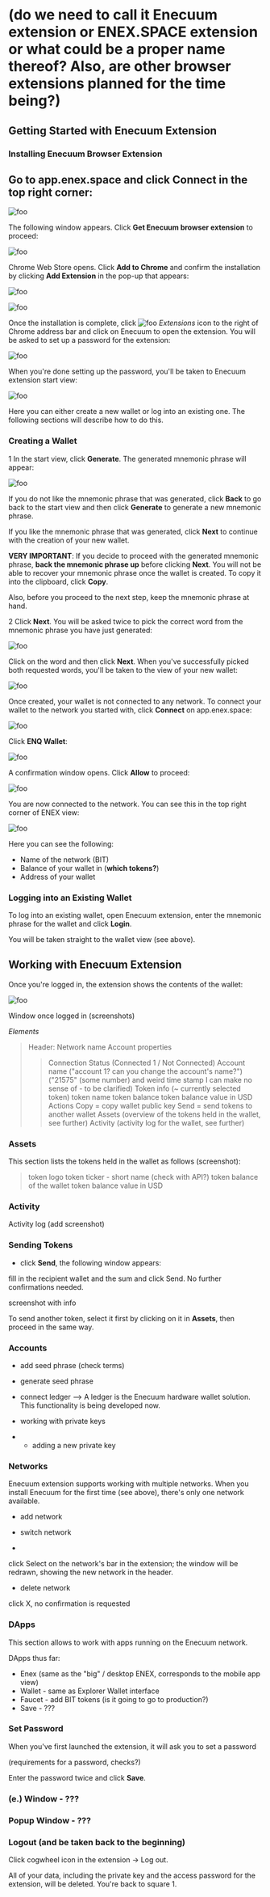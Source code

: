 # (do we need to call it Enecuum extension or ENEX.SPACE extension or what could be a proper name thereof? Also, are other browser extensions planned for the time being?)


## Getting Started with Enecuum Extension

### Installing Enecuum Browser Extension

Go to app.enex.space and click **Connect** in the top right corner: 
- 
![foo](<../.gitbook/assets/ext-install-start.png>)

The following window appears. Click **Get Enecuum browser extension** to proceed: 

![foo](<../.gitbook/assets/ext-install-get-extension.png>)

Chrome Web Store opens. Click **Add to Chrome** and confirm the installation by clicking **Add Extension** in the pop-up that appears:

![foo](<../.gitbook/assets/ext-install-chrome-web-store.png>)

![foo](<../.gitbook/assets/ext-install-confirmation.png>)

Once the installation is complete, click ![foo](<../.gitbook/assets/ext-install-ext-icon.png>) _Extensions_ icon to the right of Chrome address bar and click on Enecuum to open the extension. You will be asked to set up a password for the extension:

![foo](<../.gitbook/assets/ext-install-set-ext-password.png>)

When you're done setting up the password, you'll be taken to Enecuum extension start view:

![foo](<../.gitbook/assets/ext-create-or-login.png>)

Here you can either create a new wallet or log into an existing one. The following sections will describe how to do this. 

### Creating a Wallet

1 In the start view, click **Generate**. The generated mnemonic phrase will appear: 

![foo](<../.gitbook/assets/ext-create-mnemonic.png>)

If you do not like the mnemonic phrase that was generated, click **Back** to go back to the start view and then click **Generate** to generate a new mnemonic phrase. 

If you like the mnemonic phrase that was generated, click **Next** to continue with the creation of your new wallet. 

**VERY IMPORTANT**: If you decide to proceed with the generated mnemonic phrase, **back the mnemonic phrase up** before clicking **Next**. You will not be able to recover your mnemonic phrase once the wallet is created. To copy it into the clipboard, click **Copy**.   

Also, before you proceed to the next step, keep the mnemonic phrase at hand.

2 Click **Next**. You will be asked twice to pick the correct word from the mnemonic phrase you have just generated:

![foo](<../.gitbook/assets/ext-create-mnemonic-select.png>)

Click on the word and then click **Next**. When you've successfully picked both requested words, you'll be taken to the view of your new wallet:

![foo](<../.gitbook/assets/ext-wallet-empty.png>)

Once created, your wallet is not connected to any network. To connect your wallet to the network you started with, click **Connect** on app.enex.space:

![foo](<../.gitbook/assets/ext-install-start.png>)

Click **ENQ Wallet**:

![foo](<../.gitbook/assets/ext-wallet-connect-to-network.png>)

A confirmation window opens. Click **Allow** to proceed:

![foo](<../.gitbook/assets/ext-wallet-connect-confirmation.png>)
 
You are now connected to the network. You can see this in the top right corner of ENEX view:

![foo](<../.gitbook/assets/ext-wallet-enex-connected.png>)

Here you can see the following:
* Name of the network (BIT)
* Balance of your wallet in (**which tokens?**)
* Address of your wallet

### Logging into an Existing Wallet

To log into an existing wallet, open Enecuum extension, enter the mnemonic phrase for the wallet and click **Login**.

You will be taken straight to the wallet view (see above). 

## Working with Enecuum Extension

Once you're logged in, the extension shows the contents of the wallet: 

![foo](<../.gitbook/assets/ext-wallet-main-view.png>)

Window once logged in (screenshots)

_Elements_

> Header: Network name
> Account properties
> > Connection Status (Connected 1 / Not Connected)
> > Account name ("account 1? can you change the account's name?")
> > ("21575" (some number) and weird time stamp I can make no sense of - to be clarified)
> Token info (~ currently selected token) 
> > token name
> > token balance
> > token balance value in USD
> Actions
> > Copy = copy wallet public key
> > Send = send tokens to another wallet
> Assets (overview of the tokens held in the wallet, see further)
> Activity (activity log for the wallet, see further)

### Assets 

This section lists the tokens held in the wallet as follows (screenshot):

> token logo 
> token ticker - short name (check with API?)
> token balance of the wallet
> token balance value in USD

### Activity 

Activity log (add screenshot) 

### Sending Tokens

- click **Send**, the following window appears:

fill in the recipient wallet and the sum and click Send. No further confirmations needed.

screenshot with info 

To send another token, select it first by clicking on it in **Assets**, then proceed in the same way.

### Accounts



- add seed phrase (check terms)
- generate seed phrase
- connect ledger --> A ledger is the Enecuum hardware wallet solution. This functionality is being developed now. 


- working with private keys
- - adding a new private key

### Networks

Enecuum extension supports working with multiple networks. When you install Enecuum for the first time (see above), there's only one network available. 

- add network



- switch network
- 
click Select on the network's bar in the extension; the window will be redrawn, showing the new network in the header.

- delete network

click X, no confirmation is requested

### DApps 

This section allows to work with apps running on the Enecuum network. 

DApps thus far:

- Enex (same as the "big" / desktop ENEX, corresponds to the mobile app view)
- Wallet - same as Explorer Wallet interface
- Faucet - add BIT tokens (is it going to go to production?)
- Save - ???

### Set Password

When you've first launched the extension, it will ask you to set a password

(requirements for a password, checks?) 

Enter the password twice and click **Save**. 

### (e.) Window - ???

### Popup Window - ???

### Logout (and be taken back to the beginning)

Click cogwheel icon in the extension -> Log out. 

All of your data, including the private key and the access password for the extension, will be deleted. You're back to square 1. 

